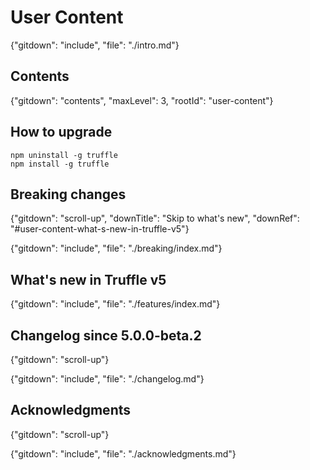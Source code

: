 # User Content

{"gitdown": "include", "file": "./intro.md"}

## Contents

{"gitdown": "contents", "maxLevel": 3, "rootId": "user-content"}

## How to upgrade

```
npm uninstall -g truffle
npm install -g truffle
```

## Breaking changes
{"gitdown": "scroll-up", "downTitle": "Skip to what's new", "downRef": "#user-content-what-s-new-in-truffle-v5"}

{"gitdown": "include", "file": "./breaking/index.md"}

## What's new in Truffle v5

{"gitdown": "include", "file": "./features/index.md"}

## Changelog since 5.0.0-beta.2
{"gitdown": "scroll-up"}

{"gitdown": "include", "file": "./changelog.md"}

## Acknowledgments
{"gitdown": "scroll-up"}

{"gitdown": "include", "file": "./acknowledgments.md"}
